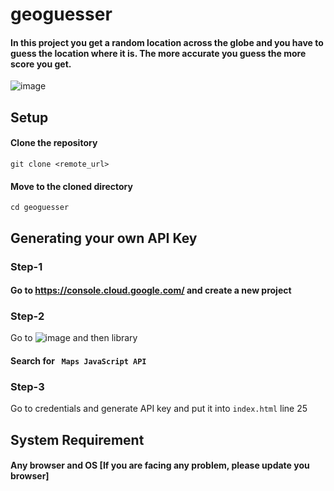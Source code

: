 # geoguesser
#### In this project you get a random location across the globe and you have to guess the location where it is. The  more accurate you guess the more score you get.

![image](https://user-images.githubusercontent.com/73483959/229339297-d1f375cd-6b56-4508-91a0-fa785a254a83.png)

## Setup
#### Clone the repository
```
git clone <remote_url>
```

#### Move to the cloned directory
```
cd geoguesser
```
## Generating your own API Key
### Step-1
#### Go to https://console.cloud.google.com/ and create a new project
### Step-2 
Go to ![image](https://user-images.githubusercontent.com/73483959/229339571-707a99d2-4c54-4988-9f11-ed5fe959c58e.png) 
and then library
#### Search for ``` Maps JavaScript API``` 
### Step-3
Go to credentials and generate API key and put it into ```index.html```  line 25
## System Requirement
#### Any browser and OS [If you are facing any problem, please update you browser]
